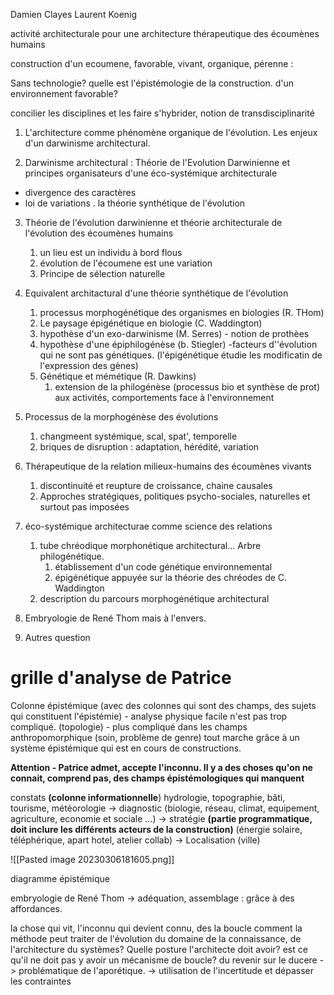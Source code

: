 Damien Clayes
Laurent Koenig




activité architecturale pour une architecture thérapeutique des écoumènes humains

construction d'un ecoumene, favorable, vivant, organique, pérenne : 

Sans technologie?
quelle est l'épistémologie de la construction. d'un environnement favorable?

concilier les disciplines et les faire s'hybrider, notion de transdisciplinarité



1. L'architecture comme phénomène organique de l'évolution. Les enjeux d'un darwinisme architectural.

2. Darwinisme architectural : Théorie de l'Evolution Darwinienne et principes organisateurs d'une éco-systémique architecturale
- divergence des caractères
- loi de variations . la théorie synthétique de l'évolution

3. Théorie de l'évolution darwinienne et théorie architecturale de l'évolution des écoumènes humains
	1. un lieu est un individu à bord flous
	2. évolution de l'écoumene est une variation
	3. Principe de sélection naturelle

4. Equivalent architactural d'une théorie synthétique de l'évolution
	1. processus morphogénétique des organismes en biologies (R. THom)
	2. Le paysage épigénétique en biologie (C. Waddington)
	3. hypothèse d'un exo-darwinisme (M. Serres) - notion de prothèes
	4. hypothèse d'une épiphilogénèse (b. Stiegler) -facteurs d''évolution qui ne sont pas génétiques. (l'épigénétique étudie les modificatin de l'expression des gènes)
	5. Génétique et mémétique (R. Dawkins)
		1. extension de la philogénèse (processus bio et synthèse de prot) aux activités, comportements face à l'environnement
5. Processus de la morphogénèse des évolutions
	1. changmeent systémique, scal, spat', temporelle
	2. briques de disruption : adaptation, hérédité, variation
6. Thérapeutique de la relation milieux-humains des écoumènes vivants
	1. discontinuité et reupture de croissance, chaine causales
	2. Approches stratégiques, politiques psycho-sociales, naturelles et surtout pas imposées
7. éco-systémique architecturae comme science des relations
	1. tube chréodique morphonétique architectural... Arbre philogénétique.
		1. établissement d'un code génétique environnemental
		2. épigénétique appuyée sur la théorie des chréodes de C. Waddington
	2. description du parcours morphogénétique architectural 
8. Embryologie de René Thom mais à l'envers.
9. Autres question


# grille d'analyse de Patrice

Colonne épistémique (avec des colonnes qui sont des champs, des sujets qui constituent l'épistémie)
	- analyse physique facile n'est pas trop compliqué. (topologie)
	- plus compliqué dans les champs anthropomorphique (soin, problème de genre)
tout marche grâce à un système épistémique qui est en cours de constructions.

**Attention - Patrice admet, accepte l'inconnu. Il y a des choses qu'on ne connait, comprend pas, des champs épistémologiques qui manquent**

constats **(colonne informationnelle**) hydrologie, topographie, bâti, tourisme, météorologie
	-> diagnostic (biologie, réseau, climat, equipement, agriculture, economie et sociale ...) 
		-> stratégie **(partie programmatique, doit inclure les différents acteurs de la construction)** (énergie solaire, téléphérique, apart hotel, atelier collab) 
			-> Localisation (ville) 


![[Pasted image 20230306181605.png]]

diagramme épistémique

embryologie de René Thom
	-> adéquation, assemblage : grâce à des affordances.


la chose qui vit, l'inconnu qui devient connu, des 
la boucle 
comment la méthode peut traiter de l'évolution du domaine de la connaissance, de l'architecture du systèmes?
Quelle posture l'architecte doit avoir?
est ce qu'il ne doit pas y avoir un mécanisme de boucle? du 
revenir sur le ducere
-> problématique de l'aporétique. 
-> utilisation de l'incertitude et dépasser les contraintes 


